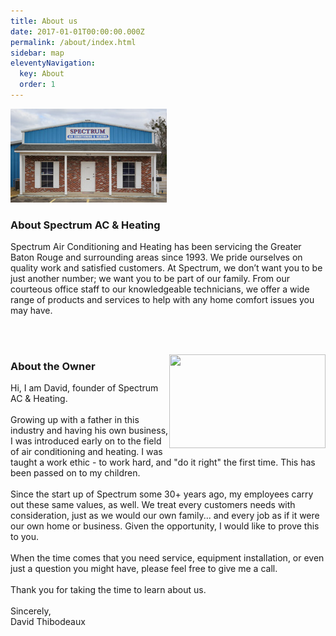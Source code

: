 ```yaml
---
title: About us
date: 2017-01-01T00:00:00.000Z
permalink: /about/index.html
sidebar: map
eleventyNavigation:
  key: About
  order: 1
---
```

<img src="/_includes/assets/uploads/content-about-air-conditioning-and-heating.jpg" width="250" height="150" class="padding pretty float-md-left">
<h3>About Spectrum AC &amp; Heating</h3>
Spectrum Air Conditioning and Heating has been servicing the Greater Baton Rouge and surrounding areas since 1993. We pride ourselves on quality work and satisfied customers. At Spectrum, we don’t want you to be just another number; we want you to be part of our family. From our courteous office staff to our knowledgeable technicians, we offer a wide range of products and services to help with any home comfort issues you may have.

<br><br>

<img src="http://placehold.it/250x150&text=family+photo" width="250" height="150" align="right" class="hide pretty padding right">
<h3 style="width:100%;">About the Owner</h3>
Hi, I am David, founder of Spectrum AC &amp; Heating.<br><br>
Growing up with a father in this industry and having his own business, I was introduced early on to the field of air conditioning and heating. I was taught a work ethic - to work hard, and "do it right" the first time. This has been passed on to my children.<br><br>
Since the start up of Spectrum some 30+ years ago, my employees carry out these same values, as well. We treat every customers needs with consideration, just as we would our own family... and every job as if it were our own home or business. Given the opportunity, I would like to prove this to you.<br><br>
When the time comes that you need service, equipment installation, or even just a question you might have, please feel free to give me a call.<br><br>
Thank you for taking the time to learn about us.<br><br>
Sincerely,<br>
David Thibodeaux
